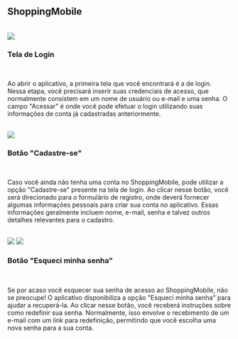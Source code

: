 <h2>ShoppingMobile</h2>
<br/>
<img src="./img/Login.png"/>
<h3><strong>Tela de Login</strong></h3>
<br/>
<p>Ao abrir o aplicativo, a primeira tela que você encontrará é a de login. Nessa etapa, você precisará inserir suas credenciais de acesso, que normalmente consistem em um nome de usuário ou e-mail e uma senha. O campo "Acessar" é onde você pode efetuar o login utilizando suas informações de conta já cadastradas anteriormente.</p>

<br/>
<img src="./img/Cadastro.png"/>
<h3><strong>Botão "Cadastre-se"</strong></h3>
<br/>
<p>
Caso você ainda não tenha uma conta no ShoppingMobile, pode utilizar a opção "Cadastre-se" presente na tela de login. Ao clicar nesse botão, você será direcionado para o formulário de registro, onde deverá fornecer algumas informações pessoais para criar sua conta no aplicativo. Essas informações geralmente incluem nome, e-mail, senha e talvez outros detalhes relevantes para o cadastro.
</p>
<br/>
<img src="./img/RecuperaSenha1.png"/>
<img src="./img/RecuperaSenha2.png"/>
<h3><strong>Botão "Esqueci minha senha"</strong></h3>
<br/>
<p>
Se por acaso você esquecer sua senha de acesso ao ShoppingMobile, não se preocupe! O aplicativo disponibiliza a opção "Esqueci minha senha" para ajudar a recuperá-la. Ao clicar nesse botão, você receberá instruções sobre como redefinir sua senha. Normalmente, isso envolve o recebimento de um e-mail com um link para redefinição, permitindo que você escolha uma nova senha para a sua conta.
</p>